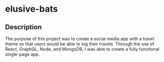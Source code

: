 # elusive-bats

## Description

The purpose of this project was to create a social media app with a travel theme so that users would be able to log their travels. Through the use of React, GraphQL, Node, and MongoDB, I was able to create a fully functional single-page app. 